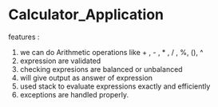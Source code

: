 # Calculator_Application

features : 

1. we can do Arithmetic operations like + , - , * , / , %, (), ^
2. expression are validated
3. checking expresions are balanced or unbalanced
4. will give output as answer of expression
5. used stack to evaluate expressions exactly and efficiently
6. exceptions are handled properly.
